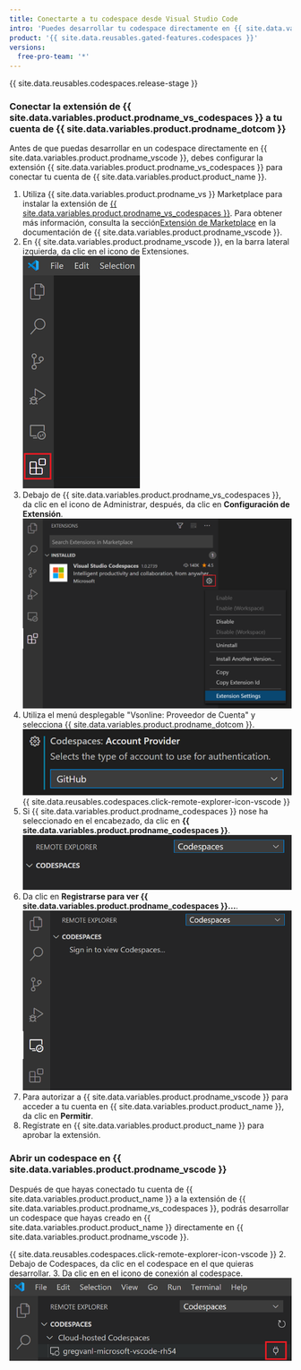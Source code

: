 ```yaml
---
title: Conectarte a tu codespace desde Visual Studio Code
intro: 'Puedes desarrollar tu codespace directamente en {{ site.data.variables.product.prodname_vscode }} si conectas la extensión de {{ site.data.variables.product.prodname_vs_codespaces }} con tu cuenta en {{ site.data.variables.product.product_name }}.'
product: '{{ site.data.reusables.gated-features.codespaces }}'
versions:
  free-pro-team: '*'
---
```


{{ site.data.reusables.codespaces.release-stage }}

### Conectar la extensión de {{ site.data.variables.product.prodname_vs_codespaces }} a tu cuenta de {{ site.data.variables.product.prodname_dotcom }}

Antes de que puedas desarrollar en un codespace directamente en {{ site.data.variables.product.prodname_vscode }}, debes configurar la extensión {{ site.data.variables.product.prodname_vs_codespaces }} para conectar tu cuenta de {{ site.data.variables.product.product_name }}.

1. Utiliza {{ site.data.variables.product.prodname_vs }} Marketplace para instalar la extensión de [{{ site.data.variables.product.prodname_vs_codespaces }}](https://marketplace.visualstudio.com/items?itemName=ms-vsonline.vsonline). Para obtener más información, consulta la sección[Extensión de Marketplace](https://code.visualstudio.com/docs/editor/extension-gallery) en la documentación de {{ site.data.variables.product.prodname_vscode }}.
2. En {{ site.data.variables.product.prodname_vscode }}, en la barra lateral izquierda, da clic en el icono de Extensiones. ![El icono de extensiones en {{ site.data.variables.product.prodname_vscode }}](/assets/images/help/codespaces/click-extensions-icon-vscode.png)
3. Debajo de {{ site.data.variables.product.prodname_vs_codespaces }}, da clic en el icono de Administrar, después, da clic en **Configuración de Extensión**. ![La opción de configuración de extensión](/assets/images/help/codespaces/select-extension-settings.png)
4. Utiliza el menú desplegable "Vsonline: Proveedor de Cuenta" y selecciona {{ site.data.variables.product.prodname_dotcom }}. ![Configurar un Proveedor de Cuenta con {{ site.data.variables.product.prodname_dotcom }}](/assets/images/help/codespaces/select-account-provider-vscode.png)
{{ site.data.reusables.codespaces.click-remote-explorer-icon-vscode }}
6. Si {{ site.data.variables.product.prodname_codespaces }} nose ha seleccionado en el encabezado, da clic en **{{ site.data.variables.product.prodname_codespaces }}**. ![El encabezado {{ site.data.variables.product.prodname_codespaces }}](/assets/images/help/codespaces/codespaces-header-vscode.png)
7. Da clic en **Registrarse para ver {{ site.data.variables.product.prodname_codespaces }}...**. ![Registrarse para ver {{ site.data.variables.product.prodname_codespaces }}](/assets/images/help/codespaces/sign-in-to-view-codespaces-vscode.png)
8. Para autorizar a {{ site.data.variables.product.prodname_vscode }} para acceder a tu cuenta en {{ site.data.variables.product.product_name }}, da clic en **Permitir**.
9. Regístrate en {{ site.data.variables.product.product_name }} para aprobar la extensión.

### Abrir un codespace en {{ site.data.variables.product.prodname_vscode }}

Después de que hayas conectado tu cuenta de {{ site.data.variables.product.product_name }} a la extensión de {{ site.data.variables.product.prodname_vs_codespaces }}, podrás desarrollar un codespace que hayas creado en {{ site.data.variables.product.product_name }} directamente en {{ site.data.variables.product.prodname_vscode }}.

{{ site.data.reusables.codespaces.click-remote-explorer-icon-vscode }}
2. Debajo de Codespaces, da clic en el codespace en el que quieras desarrollar.
3. Da clic en en el icono de conexión al codespace. ![Icono de conectarse al codespace en {{ site.data.variables.product.prodname_vscode }}](/assets/images/help/codespaces/click-connect-to-codespace-icon-vscode.png)
